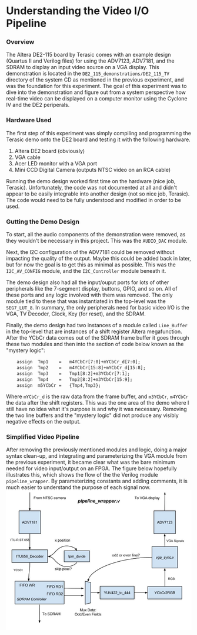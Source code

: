 # Understanding the Video I/O Pipeline
### Overview
The Altera DE2-115 board by Terasic comes with an example design (Quartus II and Verilog files) for using the ADV7123, ADV7181, and the SDRAM to display an input video source on a VGA display. This demonstration is located in the `DE2_115_demonstrations/DE2_115_TV` directory of the system CD as mentioned in the previous experiment, and was the foundation for this experiment. The goal of this experiment was to dive into the demonstration and figure out from a system perspective how real-time video can be displayed on a computer monitor using the Cyclone IV and the DE2 periperals. 

### Hardware Used
The first step of this experiment was simply compiling and programming the Terasic demo onto the DE2 board and testing it with the following hardware.

1.  Altera DE2 board (obviously)
2.  VGA cable
3.  Acer LED monitor with a VGA port
4.  Mini CCD Digital Camera (outputs NTSC video on an RCA cable)

Running the demo design worked first time on the hardware (nice job, Terasic). Unfortunately, the code was not documented at all and didn't appear to be easily integrable into another design (not so nice job, Terasic). The code would need to be fully understood and modified in order to be used.

### Gutting the Demo Design
To start, all the audio components of the demonstration were removed, as they wouldn't be necessary in this project. This was the `AUDIO_DAC` module.

Next, the I2C configuration of the ADV7181 could be removed without impacting the quality of the output. Maybe this could be added back in later, but for now the goal is to get this as minimal as possible. This was the `I2C_AV_CONFIG` module, and the `I2C_Controller` module beneath it.

The demo design also had all the input/ouput ports for lots of other peripherals like the 7-segment display, buttons, GPIO, and so on. All of these ports and any logic involved with them was removed. The only module tied to these that was instantiated in the top-level was the `SEG7_LUT_8`. In summary, the only peripherals need for basic video I/O is the VGA, TV Decoder, Clock, Key (for reset), and the SDRAM.

Finally, the demo design had two instances of a module called `Line_Buffer` in the top-level that are instances of a shift register Altera megafunction. After the YCbCr data comes out of the SDRAM frame buffer it goes through these two modules and then into the section of code below known as the "mystery logic":
```
    assign	Tmp1	=	m4YCbCr[7:0]+mYCbCr_d[7:0];
    assign	Tmp2	=	m4YCbCr[15:8]+mYCbCr_d[15:8];
    assign	Tmp3	=	Tmp1[8:2]+m3YCbCr[7:1];
    assign	Tmp4	=	Tmp2[8:2]+m3YCbCr[15:9];
    assign	m5YCbCr	=	{Tmp4,Tmp3};
```
Where `mYCbCr_d` is the raw data from the frame buffer, and `m3YCbCr`, `m4YCbCr` the data after the shift registers. This was the one area of the demo where I still have no idea what it's purpose is and why it was necessary. Removing the two line buffers and the "mystery logic" did not produce any visibly negative effects on the output.

### Simplified Video Pipeline
After removing the previously mentioned modules and logic, doing a major syntax clean-up, and integrating and parameterizing the VGA module from the previous experiment, it became clear what was the bare minimum needed for video input/output on an FPGA. The figure below hopefully illustrates this, which shows the flow of the the Verilog module `pipeline_wrapper`. By parameterizing constants and adding comments, it is much easier to understand the purpose of each signal now.
![image](../../doc/images/demo_pipeline.jpg)
